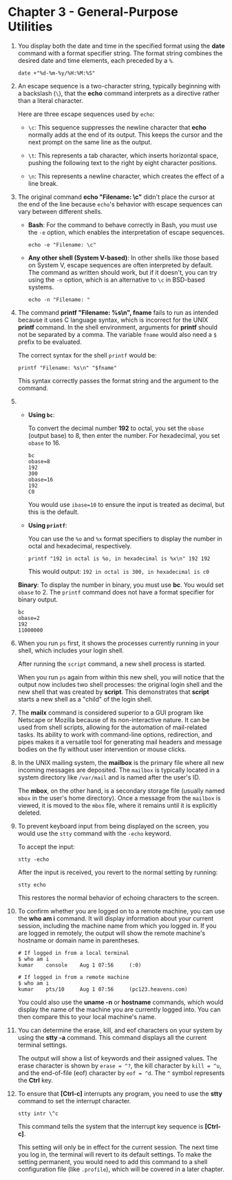 # Chapter 3 - General-Purpose Utilities

1.  You display both the date and time in the specified format using the **date** command with a format specifier string. The format string combines the desired date and time elements, each preceded by a `%`.

    ```
    date +"%d-%m-%y/%H:%M:%S"
    ```

2.  An escape sequence is a two-character string, typically beginning with a backslash (`\`), that the **echo** command interprets as a directive rather than a literal character.

    Here are three escape sequences used by `echo`:

    -   `\c`: This sequence suppresses the newline character that **echo** normally adds at the end of its output. This keeps the cursor and the next prompt on the same line as the output.

    -   `\t`: This represents a tab character, which inserts horizontal space, pushing the following text to the right by eight character positions.

    -   `\n`: This represents a newline character, which creates the effect of a line break.

3.  The original command **echo "Filename: \c"** didn't place the cursor at the end of the line because `echo`'s behavior with escape sequences can vary between different shells.

    -   **Bash**: For the command to behave correctly in Bash, you must use the `-e` option, which enables the interpretation of escape sequences.

        ```
        echo -e "Filename: \c"
        ```

    -   **Any other shell (System V-based)**: In other shells like those based on System V, escape sequences are often interpreted by default. The command as written should work, but if it doesn't, you can try using the `-n` option, which is an alternative to `\c` in BSD-based systems.

        ```
        echo -n "Filename: "
        ```

4.  The command **printf "Filename: %s\n", fname** fails to run as intended because it uses C language syntax, which is incorrect for the UNIX **printf** command. In the shell environment, arguments for **printf** should not be separated by a comma. The variable `fname` would also need a `$` prefix to be evaluated.

    The correct syntax for the shell `printf` would be:

    ```
    printf "Filename: %s\n" "$fname"
    ```

    This syntax correctly passes the format string and the argument to the command.

5.  -   **Using `bc`**:

        To convert the decimal number **192** to octal, you set the `obase` (output base) to 8, then enter the number. For hexadecimal, you set `obase` to 16.

        ```
        bc
        obase=8
        192
        300
        obase=16
        192
        C0
        ```

        You would use `ibase=10` to ensure the input is treated as decimal, but this is the default.

    -   **Using `printf`**:

        You can use the `%o` and `%x` format specifiers to display the number in octal and hexadecimal, respectively.

        ```
        printf "192 in octal is %o, in hexadecimal is %x\n" 192 192
        ```

        This would output: `192 in octal is 300, in hexadecimal is c0`

    **Binary**: To display the number in binary, you must use **bc**. You would set `obase` to 2. The `printf` command does not have a format specifier for binary output.

    ```
    bc
    obase=2
    192
    11000000
    ```

6.  When you run `ps` first, it shows the processes currently running in your shell, which includes your login shell.

    After running the `script` command, a new shell process is started.

    When you run `ps` again from within this new shell, you will notice that the output now includes two shell processes: the original login shell and the new shell that was created by **script**. This demonstrates that **script** starts a new shell as a "child" of the login shell.

7.  The **mailx** command is considered superior to a GUI program like Netscape or Mozilla because of its non-interactive nature. It can be used from shell scripts, allowing for the automation of mail-related tasks. Its ability to work with command-line options, redirection, and pipes makes it a versatile tool for generating mail headers and message bodies on the fly without user intervention or mouse clicks.

8.  In the UNIX mailing system, the **mailbox** is the primary file where all new incoming messages are deposited. The `mailbox` is typically located in a system directory like `/var/mail` and is named after the user's ID.

    The **mbox**, on the other hand, is a secondary storage file (usually named `mbox` in the user's home directory). Once a message from the `mailbox` is viewed, it is moved to the `mbox` file, where it remains until it is explicitly deleted.

9.  To prevent keyboard input from being displayed on the screen, you would use the `stty` command with the `-echo` keyword.

    To accept the input:

    ```
    stty -echo
    ```

    After the input is received, you revert to the normal setting by running:

    ```
    stty echo
    ```

    This restores the normal behavior of echoing characters to the screen.

10. To confirm whether you are logged on to a remote machine, you can use the **who am i** command. It will display information about your current session, including the machine name from which you logged in. If you are logged in remotely, the output will show the remote machine's hostname or domain name in parentheses.

    ```
    # If logged in from a local terminal
    $ who am i
    kumar    console    Aug 1 07:56     (:0)

    # If logged in from a remote machine
    $ who am i
    kumar    pts/10     Aug 1 07:56     (pc123.heavens.com)
    ```

    You could also use the **uname -n** or **hostname** commands, which would display the name of the machine you are currently logged into. You can then compare this to your local machine's name.

11. You can determine the erase, kill, and eof characters on your system by using the **stty -a** command. This command displays all the current terminal settings.

    The output will show a list of keywords and their assigned values. The erase character is shown by `erase = ^?`, the kill character by `kill = ^u`, and the end-of-file (eof) character by `eof = ^d`. The `^` symbol represents the **Ctrl** key.

12. To ensure that **[Ctrl-c]** interrupts any program, you need to use the **stty** command to set the interrupt character.

    ```
    stty intr \^c
    ```

    This command tells the system that the interrupt key sequence is **[Ctrl-c]**.

    This setting will only be in effect for the current session. The next time you log in, the terminal will revert to its default settings. To make the setting permanent, you would need to add this command to a shell configuration file (like `.profile`), which will be covered in a later chapter.
